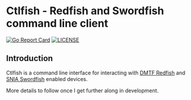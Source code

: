  # Ctlfish - Redfish and Swordfish command line client

[![Go Report Card](https://goreportcard.com/badge/github.com/stmcginnis/ctlfish?branch=main)](https://goreportcard.com/report/github.com/stmcginnis/ctlfish)
[![LICENSE](https://img.shields.io/github/license/stmcginnis/ctlfish.svg?style=flat-square)](https://github.com/stmcginnis/ctlfish/blob/main/LICENSE)

## Introduction

Ctlfish is a command line interface for interacting with [DMTF
Redfish](https://www.dmtf.org/standards/redfish) and [SNIA
Swordfish](https://www.snia.org/forums/smi/swordfish) enabled devices.

More details to follow once I get further along in development.